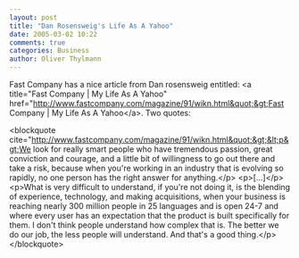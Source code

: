 ```yaml
---
layout: post
title: "Dan Rosensweig's Life As A Yahoo"
date: 2005-03-02 10:22
comments: true
categories: Business
author: Oliver Thylmann
---
```



Fast Company has a nice article from Dan rosensweig entitled: &lt;a title=&quot;Fast Company | My Life As A Yahoo&quot; href=&quot;http://www.fastcompany.com/magazine/91/wikn.html&quot;&gt;Fast Company | My Life As A Yahoo&lt;/a&gt;. Two quotes: 

&lt;blockquote cite=&quot;http://www.fastcompany.com/magazine/91/wikn.html&quot;&gt;&lt;p&gt;We look for really smart people who have tremendous passion, great conviction and courage, and a little bit of willingness to go out there and take a risk, because when you're working in an industry that is evolving so rapidly, no one person has the right answer for anything.&lt;/p&gt;
&lt;p&gt;[...]&lt;/p&gt;
&lt;p&gt;What is very difficult to understand, if you're not doing it, is the blending of experience, technology, and making acquisitions, when your business is reaching nearly 300 million people in 25 languages and is open 24-7 and where every user has an expectation that the product is built specifically for them. I don't think people understand how complex that is. The better we do our job, the less people will understand. And that's a good thing.&lt;/p&gt;&lt;/blockquote&gt;



